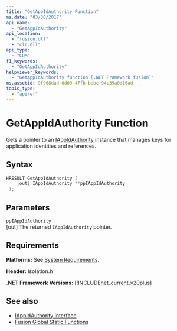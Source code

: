 ```yaml
---
title: "GetAppIdAuthority Function"
ms.date: "03/30/2017"
api_name: 
  - "GetAppIdAuthority"
api_location: 
  - "fusion.dll"
  - "clr.dll"
api_type: 
  - "COM"
f1_keywords: 
  - "GetAppIdAuthority"
helpviewer_keywords: 
  - "GetAppIdAuthority function [.NET Framework fusion]"
ms.assetid: 9f968dad-0d09-47fb-bebc-94c39a0d16ad
topic_type: 
  - "apiref"
---
```

# GetAppIdAuthority Function
Gets a pointer to an [IAppIdAuthority](iappidauthority-interface.md) instance that manages keys for application identities and references.  
  
## Syntax  
  
```cpp  
HRESULT GetAppIdAuthority (  
    [out] IAppIdAuthority **ppIAppIdAuthority  
 );  
```  
  
## Parameters  
 `ppIAppIdAuthority`  
 [out] The returned `IAppIdAuthority` pointer.  
  
## Requirements  
 **Platforms:** See [System Requirements](../../get-started/system-requirements.md).  
  
 **Header:** Isolation.h  
  
 **.NET Framework Versions:** [!INCLUDE[net_current_v20plus](../../../../includes/net-current-v20plus-md.md)]  
  
## See also

- [IAppIdAuthority Interface](iappidauthority-interface.md)
- [Fusion Global Static Functions](fusion-global-static-functions.md)
